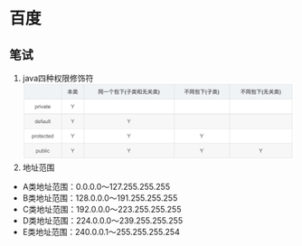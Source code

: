 # 百度

## 笔试
1. java四种权限修饰符
![](../img/permission.png)
2. 地址范围
* A类地址范围：0.0.0.0～127.255.255.255
* B类地址范围：128.0.0.0～191.255.255.255
* C类地址范围：192.0.0.0～223.255.255.255
* D类地址范围：224.0.0.0～239.255.255.255
* E类地址范围：240.0.0.1～255.255.255.254
